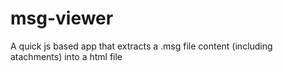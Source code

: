 # msg-viewer
A quick js based app that extracts a .msg file content (including atachments) into a html file
